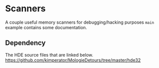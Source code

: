 # Scanners
A couple useful memory scanners for debugging/hacking purposes
`main` example contains some documentation.

## Dependency
The HDE source files that are linked below.
https://github.com/kimperator/MologieDetours/tree/master/hde32